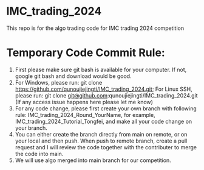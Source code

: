 # IMC_trading_2024
This repo is for the algo trading code for IMC trading 2024 competition

# Temporary Code Commit Rule:
1. First please make sure git bash is available for your computer. If not, google git bash and download would be good.
2. For Windows, please run: git clone https://github.com/qunoujiejingti/IMC_trading_2024.git; For Linux SSH, please run: git clone git@github.com:qunoujiejingti/IMC_trading_2024.git (If any access issue happens here please let me know)
3. For any code change, please first create your own branch with following rule: IMC_trading_2024_Round_YourName, for example, IMC_trading_2024_Tutorial_Tongfei, and make all your code change on your branch.
4. You can either create the branch directly from main on remote, or on your local and then push. When push to remote branch, create a pull request and I will review the code together with the contributer to merge the code into main.
5. We will use algo merged into main branch for our competition.
